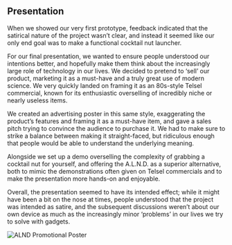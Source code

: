 ## Presentation

When we showed our very first prototype, feedback indicated that the satirical nature of the project wasn’t clear, and instead it seemed like our only end goal was to make a functional cocktail nut launcher.

For our final presentation, we wanted to ensure people understood our intentions better, and hopefully make them think about the increasingly large role of technology in our lives. We decided to pretend to ‘sell’ our product, marketing it as a must-have and a truly great use of modern science. We very quickly landed on framing it as an 80s-style Telsel commercial, known for its enthusiastic overselling of incredibly niche or nearly useless items.

We created an advertising poster in this same style, exaggerating the product’s features and framing it as a must-have item, and gave a sales pitch trying to convince the audience to purchase it. We had to make sure to strike a balance between making it straight-faced, but ridiculous enough that people would be able to understand the underlying meaning.

Alongside we set up a demo overselling the complexity of grabbing a cocktail nut for yourself, and offering the A.L.N.D. as a superior alternative, both to mimic the demonstrations often given on Telsel commercials and to make the presentation more hands-on and enjoyable.

Overall, the presentation seemed to have its intended effect; while it might have been a bit on the nose at times, people understood that the project was intended as satire, and the subsequent discussions weren’t about our own device as much as the increasingly minor ‘problems’ in our lives we try to solve with gadgets.

![ALND Promotional Poster](Images/ALND%20A3%20Poster.png)
